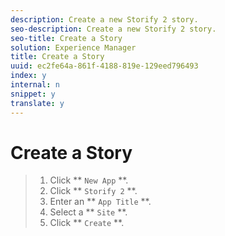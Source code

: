 ```yaml
---
description: Create a new Storify 2 story.
seo-description: Create a new Storify 2 story.
seo-title: Create a Story
solution: Experience Manager
title: Create a Story
uuid: ec2fe64a-861f-4188-819e-129eed796493
index: y
internal: n
snippet: y
translate: y
---
```


# Create a Story


>1. Click ** `New App` **.
>1. Click ** `Storify 2` **.
>1. Enter an ** `App Title` **.
>1. Select a ** `Site` **.
>1. Click ** `Create` **.

